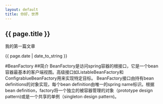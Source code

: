 ```yaml
---
layout: default
title: 你好，世界
---
```

<h2>{{ page.title }}</h2>
<p>我的第一篇文章</p>
<p>{{ page.date | date_to_string }}</p>


#BeanFactory
##简介
BeanFactory是访问spring容器的根接口，它是一个bean容器最基本的客户端视图。高级接口如ListableBeanFactory和ConfigrablueBeanFactory用来实现特定目标。
BeanFactory接口由持有bean definitions的对象实现，每个bean definition由唯一的spring name标识。根据bean definition，factory将一个独立的被容器管理的对象（prototype design pattern)或是一个共享的单例（singleton design pattern)。
